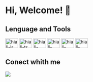 # Hi, Welcome! 🤙


## Lenguage and Tools

<div>
<img align-item='center' alt='hiali-js' height='30' width='40' src="https://cdn.jsdelivr.net/gh/devicons/devicon@latest/icons/typescript/typescript-original.svg"/>
<img alig-item='center' alt='hiali-ts' height='30' width='40' src="https://cdn.jsdelivr.net/gh/devicons/devicon@latest/icons/javascript/javascript-original.svg"/>
<img align-item='center' alt='hiali-node' height='30' width='40' src="https://cdn.jsdelivr.net/gh/devicons/devicon@latest/icons/nodejs/nodejs-original.svg"/>
<img align-item='center' alt='hiali-mysql' height='30' width='40' src="https://cdn.jsdelivr.net/gh/devicons/devicon@latest/icons/mysql/mysql-original.svg"/>
<img align-item='center' alt='hiali-mongodb' height='30' width='40' src="https://cdn.jsdelivr.net/gh/devicons/devicon@latest/icons/mongodb/mongodb-original.svg"/>
<img align-item='center' alt='hiali-react' height='30' width='40'    src="https://cdn.jsdelivr.net/gh/devicons/devicon@latest/icons/react/react-original.svg"/>


</div>

## Conect whith me 

<div>
<a href="https://www.linkedin.com/in/hiali-rocha-81b451239/"> <img src="https://www.figma.com/file/gKDJ6Bdt457qNnj2vUkZVj/Social-Icons-(Community)?type=design&node-id=17-32&mode=design&t=JCS4le4uxPIWpirv-4" target="_blank"></a>


